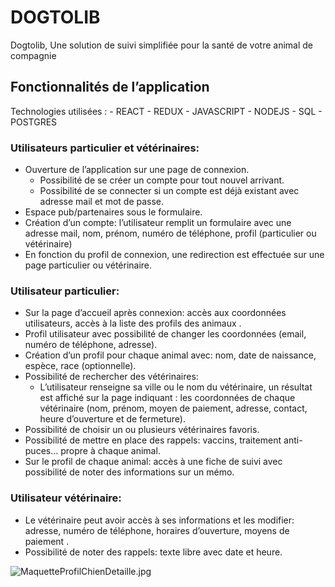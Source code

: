 # DOGTOLIB
Dogtolib, Une solution de suivi simplifiée pour la santé de votre animal de compagnie

## Fonctionnalités de l’application 
Technologies utilisées :
    - REACT - REDUX - JAVASCRIPT - NODEJS - SQL - POSTGRES

### **Utilisateurs particulier et vétérinaires:**

- Ouverture de l’application sur une page de connexion.
    - Possibilité de se créer un compte pour tout nouvel arrivant.
    - Possibilité de se connecter si un compte est déjà existant avec adresse mail et mot de passe.
- Espace pub/partenaires sous le formulaire.
- Création d’un compte: l’utilisateur remplit un formulaire avec une adresse mail, nom, prénom, numéro de téléphone, profil (particulier ou vétérinaire)
- En fonction du profil de connexion, une redirection est effectuée sur une page particulier ou vétérinaire.

### **Utilisateur particulier:**

- Sur la page d’accueil après connexion: accès aux coordonnées utilisateurs, accès à la liste des profils des animaux .
- Profil utilisateur avec possibilité de changer les coordonnées (email, numéro de téléphone, adresse).
- Création d’un profil pour chaque animal avec: nom, date de naissance, espèce, race (optionnelle).
- Possibilité de rechercher des vétérinaires:
    - L’utilisateur renseigne sa ville ou le nom du vétérinaire, un résultat est affiché sur la page indiquant : les coordonnées de chaque vétérinaire (nom, prénom, moyen de paiement, adresse, contact, heure d’ouverture et de fermeture).
- Possibilité de choisir un ou plusieurs vétérinaires favoris.
- Possibilité de mettre en place des rappels: vaccins, traitement anti-puces… propre à chaque animal.
- Sur le profil de chaque animal: accès à une fiche de suivi avec possibilité de noter des informations sur un mémo.

### Utilisateur vétérinaire:

- Le vétérinaire peut avoir accès à ses informations et les modifier: adresse, numéro de téléphone, horaires d’ouverture, moyens de paiement .
- Possibilité de noter des rappels: texte libre avec date et heure.

![MaquetteProfilChienDetaille.jpg](https://s3-us-west-2.amazonaws.com/secure.notion-static.com/43a33b86-869a-4050-8f6e-9403efaaf161/MaquetteProfilChienDetaille.jpg)
